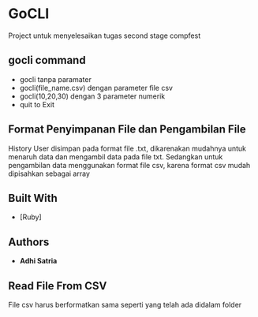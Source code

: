 # GoCLI

Project untuk menyelesaikan tugas second stage compfest

## gocli command

* gocli tanpa paramater
* gocli(file_name.csv) dengan parameter file csv
* gocli(10,20,30) dengan 3 parameter numerik
* quit to Exit

## Format Penyimpanan File dan Pengambilan File

History User disimpan pada format file .txt, dikarenakan mudahnya untuk menaruh data dan mengambil data pada file txt.
Sedangkan untuk pengambilan data menggunakan format file csv, karena format csv mudah dipisahkan sebagai array


## Built With
* [Ruby]

## Authors
* **Adhi Satria**
## Read File From CSV
File csv harus berformatkan sama seperti yang telah ada didalam folder


